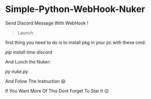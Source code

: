 # Simple-Python-WebHook-Nuker
Send Discord Message With WebHook !

> Launch 
 
first thing you need to do is to install pkg in your pc with these cmd:

*pip install time discord*

And Lunch the Nuker:

*py nuke.py*

And Folow The Instruction 😃

If You Want More Of This Dont Forget To Star It 😉
